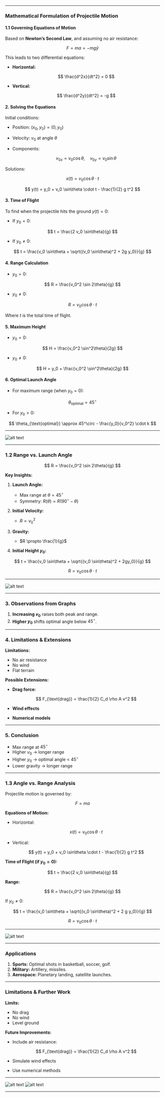 

---

### **Mathematical Formulation of Projectile Motion**

#### **1.1 Governing Equations of Motion**

Based on **Newton’s Second Law**, and assuming no air resistance:

$$
F = ma = -mg\hat{y}
$$

This leads to two differential equations:

* **Horizontal:**

  $$
  \frac{d^2x}{dt^2} = 0
  $$

* **Vertical:**

  $$
  \frac{d^2y}{dt^2} = -g
  $$

#### **2. Solving the Equations**

Initial conditions:

* Position: $(x_0, y_0) = (0, y_0)$
* Velocity: $v_0$ at angle $\theta$
* Components:

  $$
  v_{0x} = v_0 \cos\theta, \quad v_{0y} = v_0 \sin\theta
  $$

Solutions:

$$
x(t) = v_0 \cos\theta \cdot t
$$

$$
y(t) = y_0 + v_0 \sin\theta \cdot t - \frac{1}{2} g t^2
$$

#### **3. Time of Flight**

To find when the projectile hits the ground $y(t) = 0$:

* If $y_0 = 0$:

$$
t = \frac{2 v_0 \sin\theta}{g}
$$

* If $y_0 \neq 0$:

$$
t = \frac{v_0 \sin\theta + \sqrt{(v_0 \sin\theta)^2 + 2g y_0}}{g}
$$

#### **4. Range Calculation**

* $y_0 = 0$:

$$
R = \frac{v_0^2 \sin 2\theta}{g}
$$

* $y_0 \neq 0$:

$$
R = v_0 \cos\theta \cdot t
$$

Where $t$ is the total time of flight.

#### **5. Maximum Height**

* $y_0 = 0$:

$$
H = \frac{v_0^2 \sin^2\theta}{2g}
$$

* $y_0 \neq 0$:

$$
H = y_0 + \frac{v_0^2 \sin^2\theta}{2g}
$$

#### **6. Optimal Launch Angle**

* For maximum range (when $y_0 = 0$):

$$
\theta_{\text{optimal}} = 45^\circ
$$

* For $y_0 > 0$:

$$
\theta_{\text{optimal}} \approx 45^\circ - \frac{y_0}{v_0^2} \cdot k
$$

---

![alt text](image.png)

---

### **1.2 Range vs. Launch Angle**

$$
R = \frac{v_0^2 \sin 2\theta}{g}
$$

**Key Insights:**

1. **Launch Angle:**

   * Max range at $\theta = 45^\circ$
   * Symmetry: $R(\theta) = R(90^\circ - \theta)$

2. **Initial Velocity:**

   * $R \propto v_0^2$

3. **Gravity:**

   * $R \propto \frac{1}{g}$

4. **Initial Height $y_0$:**

$$
t = \frac{v_0 \sin\theta + \sqrt{(v_0 \sin\theta)^2 + 2gy_0}}{g}
$$

$$
R = v_0 \cos\theta \cdot t
$$

---

![alt text](image-1.png)

---

### **3. Observations from Graphs**

1. **Increasing $v_0$** raises both peak and range.
2. **Higher $y_0$** shifts optimal angle below $45^\circ$.

---

### **4. Limitations & Extensions**

**Limitations:**

* No air resistance
* No wind
* Flat terrain

**Possible Extensions:**

* **Drag force:**

  $$
  F_{\text{drag}} = \frac{1}{2} C_d \rho A v^2
  $$
* **Wind effects**
* **Numerical models**

---

### **5. Conclusion**

* Max range at $45^\circ$
* Higher $v_0$ → longer range
* Higher $y_0$ → optimal angle < $45^\circ$
* Lower gravity → longer range

---

### **1.3 Angle vs. Range Analysis**

Projectile motion is governed by:

$$
F = ma
$$

**Equations of Motion:**

* Horizontal:

  $$
  x(t) = v_0 \cos\theta \cdot t
  $$
* Vertical:

  $$
  y(t) = y_0 + v_0 \sin\theta \cdot t - \frac{1}{2} g t^2
  $$

**Time of Flight (if $y_0 = 0$):**

$$
t = \frac{2 v_0 \sin\theta}{g}
$$

**Range:**

$$
R = \frac{v_0^2 \sin 2\theta}{g}
$$

If $y_0 \neq 0$:

$$
t = \frac{v_0 \sin\theta + \sqrt{(v_0 \sin\theta)^2 + 2 g y_0}}{g}
$$

$$
R = v_0 \cos\theta \cdot t
$$

---

![alt text](image-2.png)

---

### **Applications**

1. **Sports:** Optimal shots in basketball, soccer, golf.
2. **Military:** Artillery, missiles.
3. **Aerospace:** Planetary landing, satellite launches.

---

### **Limitations & Further Work**

**Limits:**

* No drag
* No wind
* Level ground

**Future Improvements:**

* Include air resistance:

  $$
  F_{\text{drag}} = \frac{1}{2} C_d \rho A v^2
  $$
* Simulate wind effects
* Use numerical methods

---

![alt text](image-3.png)
![alt text](image-4.png)

---

